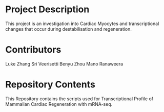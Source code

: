 # Project Description

This project is an investigation into Cardiac Myocytes and transcriptional changes that occur during destabilisation and regeneration.
# Contributors

Luke Zhang
Sri Veerisetti 
Benyu Zhou
Mano Ranaweera 

# Repository Contents

This Repository contains the scripts used for Transcriptional Profile of Mammalian Cardiac Regeneration with mRNA-seq. 
